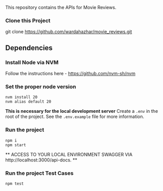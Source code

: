 This repository contains the APIs for Movie Reviews.

### Clone this Project
git clone https://github.com/wardahazhar/movie_reviews.git

## Dependencies<a name="dependencies"></a>

### Install Node via NVM

Follow the instructions here - https://github.com/nvm-sh/nvm

### Set the proper node version 

```
nvm install 20
nvm alias default 20
```


**This is necessary for the local development server**
Create a `.env` in the root of the project. See the `.env.example` file for more information.

### Run the project
```
npm i 
npm start
```

** ACCESS TO YOUR LOCAL ENVIRONMENT SWAGGER VIA http://localhost:3000/api-docs. **

### Run the project Test Cases
```
npm test
```
